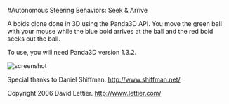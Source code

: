 #Autonomous Steering Behaviors: Seek & Arrive

A boids clone done in 3D using the Panda3D API. You move the green ball with your mouse while the blue boid arrives at the ball and the red boid seeks out the ball.

To use, you will need Panda3D version 1.3.2.

![screenshot](http://img246.imageshack.us/img246/7656/boidpp6.jpg)

Special thanks to Daniel Shiffman. http://www.shiffman.net/               

Copyright 2006 David Lettier. http://www.lettier.com/ 
